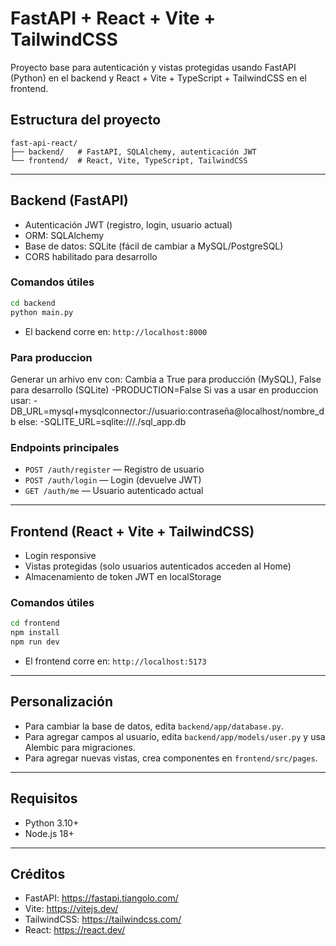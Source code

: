 # FastAPI + React + Vite + TailwindCSS

Proyecto base para autenticación y vistas protegidas usando FastAPI (Python) en el backend y React + Vite + TypeScript + TailwindCSS en el frontend.

## Estructura del proyecto

```
fast-api-react/
├── backend/   # FastAPI, SQLAlchemy, autenticación JWT
└── frontend/  # React, Vite, TypeScript, TailwindCSS
```

---

## Backend (FastAPI)

- Autenticación JWT (registro, login, usuario actual)
- ORM: SQLAlchemy
- Base de datos: SQLite (fácil de cambiar a MySQL/PostgreSQL)
- CORS habilitado para desarrollo

### Comandos útiles

```bash
cd backend
python main.py
```

- El backend corre en: `http://localhost:8000`
### Para produccion

Generar un arhivo env con:
Cambia a True para producción (MySQL), False para desarrollo (SQLite)
-PRODUCTION=False
Si vas a usar en produccion usar:
-DB_URL=mysql+mysqlconnector://usuario:contraseña@localhost/nombre_db
else:
-SQLITE_URL=sqlite:///./sql_app.db


### Endpoints principales
- `POST /auth/register` — Registro de usuario
- `POST /auth/login` — Login (devuelve JWT)
- `GET /auth/me` — Usuario autenticado actual

---

## Frontend (React + Vite + TailwindCSS)

- Login responsive
- Vistas protegidas (solo usuarios autenticados acceden al Home)
- Almacenamiento de token JWT en localStorage

### Comandos útiles

```bash
cd frontend
npm install
npm run dev
```

- El frontend corre en: `http://localhost:5173`

---

## Personalización

- Para cambiar la base de datos, edita `backend/app/database.py`.
- Para agregar campos al usuario, edita `backend/app/models/user.py` y usa Alembic para migraciones.
- Para agregar nuevas vistas, crea componentes en `frontend/src/pages`.

---

## Requisitos
- Python 3.10+
- Node.js 18+

---

## Créditos
- FastAPI: https://fastapi.tiangolo.com/
- Vite: https://vitejs.dev/
- TailwindCSS: https://tailwindcss.com/
- React: https://react.dev/
